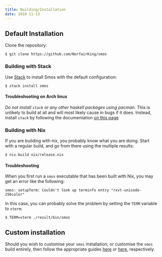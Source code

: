 ```yaml
---
title: Building/Installation
date: 2018-11-13
---
```


## Default Installation

Clone the repository:

```
$ git clone https://github.com/NorfairKing/smos
```

### Building with Stack

Use [Stack](https://haskellstack.org) to install Smos with the default configuration:

```
$ stack install smos
```

#### Troubleshooting on Arch linux

*Do not install `stack` or any other haskell packages using pacman.*
This is unlikely to build at all and will most likely cause in bugs if it does.
Instead, install `stack` by following the documentation [on this page](https://docs.haskellstack.org/en/stable/README/#how-to-install)

### Building with Nix

If you are building with nix, you probably know what you are doing.
Start with a regular build, and go from there using the multiple results:

```
$ nix-build nix/release.nix
```

#### Troubleshooting

When you first run a `smos` executable that has been built with Nix, you may
get an error like the following:

```
smos: setupTerm: Couldn't look up terminfo entry "rxvt-unicode-256color"
```

In this case, you can probably solve the problem by setting the `TERM` variable
to `xterm`:

```
$ TERM=xterm ./result/bin/smos
```

## Custom installation

Should you wish to customise your `smos` installation, or customise the `smos`
build entirely, then follow the appropriate guides
[here](/customisation-default.html) or
[here](/customisation-haskell.html), respectively.
